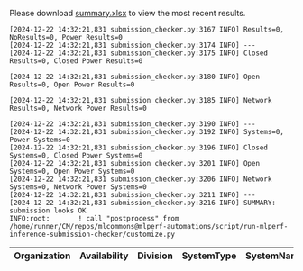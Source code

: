 Please download [summary.xlsx](summary.xlsx) to view the most recent results. 
 ```
[2024-12-22 14:32:21,831 submission_checker.py:3167 INFO] Results=0, NoResults=0, Power Results=0
[2024-12-22 14:32:21,831 submission_checker.py:3174 INFO] ---
[2024-12-22 14:32:21,831 submission_checker.py:3175 INFO] Closed Results=0, Closed Power Results=0

[2024-12-22 14:32:21,831 submission_checker.py:3180 INFO] Open Results=0, Open Power Results=0

[2024-12-22 14:32:21,831 submission_checker.py:3185 INFO] Network Results=0, Network Power Results=0

[2024-12-22 14:32:21,831 submission_checker.py:3190 INFO] ---
[2024-12-22 14:32:21,831 submission_checker.py:3192 INFO] Systems=0, Power Systems=0
[2024-12-22 14:32:21,831 submission_checker.py:3196 INFO] Closed Systems=0, Closed Power Systems=0
[2024-12-22 14:32:21,831 submission_checker.py:3201 INFO] Open Systems=0, Open Power Systems=0
[2024-12-22 14:32:21,831 submission_checker.py:3206 INFO] Network Systems=0, Network Power Systems=0
[2024-12-22 14:32:21,831 submission_checker.py:3211 INFO] ---
[2024-12-22 14:32:21,831 submission_checker.py:3216 INFO] SUMMARY: submission looks OK
INFO:root:       ! call "postprocess" from /home/runner/CM/repos/mlcommons@mlperf-automations/script/run-mlperf-inference-submission-checker/customize.py

```

| Organization   | Availability   | Division   | SystemType   | SystemName   | Platform   | Model   | MlperfModel   | Scenario   | Result   | Accuracy   | number_of_nodes   | host_processor_model_name   | host_processors_per_node   | host_processor_core_count   | accelerator_model_name   | accelerators_per_node   | Location   | framework   | operating_system   | notes   | compliance   | errors   | version   | inferred   | has_power   | Units   | weight_data_types   |
|----------------|----------------|------------|--------------|--------------|------------|---------|---------------|------------|----------|------------|-------------------|-----------------------------|----------------------------|-----------------------------|--------------------------|-------------------------|------------|-------------|--------------------|---------|--------------|----------|-----------|------------|-------------|---------|---------------------|